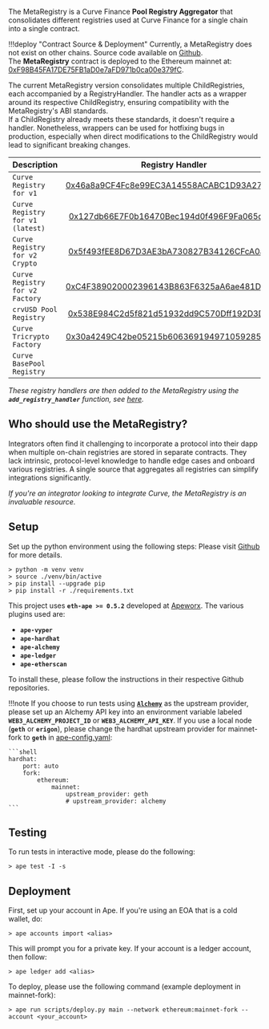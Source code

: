 The MetaRegistry is a Curve Finance **Pool Registry Aggregator** that consolidates different registries used at Curve Finance for a single chain into a single contract.

!!!deploy "Contract Source & Deployment"
    Currently, a MetaRegistry does not exist on other chains. Source code available on [Github](https://github.com/curvefi/metaregistry/blob/main/contracts/mainnet/MetaRegistry.vy).  
    The **MetaRegistry** contract is deployed to the Ethereum mainnet at: [0xF98B45FA17DE75FB1aD0e7aFD971b0ca00e379fC](https://etherscan.io/address/0xF98B45FA17DE75FB1aD0e7aFD971b0ca00e379fC#code).

The current MetaRegistry version consolidates multiple ChildRegistries, each accompanied by a RegistryHandler. The handler acts as a wrapper around its respective ChildRegistry, ensuring compatibility with the MetaRegistry's ABI standards.  
If a ChildRegistry already meets these standards, it doesn't require a handler. Nonetheless, wrappers can be used for hotfixing bugs in production, especially when direct modifications to the ChildRegistry would lead to significant breaking changes.


| Description | Registry Handler | Base Registry | 
| --------- | :--------------: | :-----------: |
| `Curve Registry for v1` | [0x46a8a9CF4Fc8e99EC3A14558ACABC1D93A27de68](https://etherscan.io/address/0x46a8a9CF4Fc8e99EC3A14558ACABC1D93A27de68#code) | [0x90E00ACe148ca3b23Ac1bC8C240C2a7Dd9c2d7f5](https://etherscan.io/address/0x90E00ACe148ca3b23Ac1bC8C240C2a7Dd9c2d7f5#code) |
| `Curve Registry for v1 (latest)` | [0x127db66E7F0b16470Bec194d0f496F9Fa065d0A9](https://etherscan.io/address/0x127db66E7F0b16470Bec194d0f496F9Fa065d0A9#code) | [0xB9fC157394Af804a3578134A6585C0dc9cc990d4](https://etherscan.io/address/0xB9fC157394Af804a3578134A6585C0dc9cc990d4#code) |
| `Curve Registry for v2 Crypto` | [0x5f493fEE8D67D3AE3bA730827B34126CFcA0ae94](https://etherscan.io/address/0x5f493fEE8D67D3AE3bA730827B34126CFcA0ae94#code) | [0x9a32aF1A11D9c937aEa61A3790C2983257eA8Bc0](https://etherscan.io/address/0x9a32aF1A11D9c937aEa61A3790C2983257eA8Bc0#code) |
| `Curve Registry for v2 Factory` | [0xC4F389020002396143B863F6325aA6ae481D19CE](https://etherscan.io/address/0xC4F389020002396143B863F6325aA6ae481D19CE#code) |  [0xF18056Bbd320E96A48e3Fbf8bC061322531aac99](https://etherscan.io/address/0xF18056Bbd320E96A48e3Fbf8bC061322531aac99#code) |
| `crvUSD Pool Registry ` | [0x538E984C2d5f821d51932dd9C570Dff192D3DF2D](https://etherscan.io/address/0x538E984C2d5f821d51932dd9C570Dff192D3DF2D#code) |  [0x4F8846Ae9380B90d2E71D5e3D042dff3E7ebb40d](https://etherscan.io/address/0x4F8846Ae9380B90d2E71D5e3D042dff3E7ebb40d#code) |
| `Curve Tricrypto Factory` | [0x30a4249C42be05215b6063691949710592859697](https://etherscan.io/address/0x30a4249C42be05215b6063691949710592859697#code) | [0x0c0e5f2fF0ff18a3be9b835635039256dC4B4963](https://etherscan.io/address/0x0c0e5f2fF0ff18a3be9b835635039256dC4B4963#code) |
| `Curve BasePool Registry` |  | [0xDE3eAD9B2145bBA2EB74007e58ED07308716B725](https://etherscan.io/address/0xDE3eAD9B2145bBA2EB74007e58ED07308716B725#code) |

*These registry handlers are then added to the MetaRegistry using the **`add_registry_handler`** function, see [here](../registry/admin-controls.md#add_registry_handler).*


## **Who should use the MetaRegistry?**

Integrators often find it challenging to incorporate a protocol into their dapp when multiple on-chain registries are stored in separate contracts. They lack intrinsic, protocol-level knowledge to handle edge cases and onboard various registries. A single source that aggregates all registries can simplify integrations significantly.  

*If you're an integrator looking to integrate Curve, the MetaRegistry is an invaluable resource.*


## **Setup**
Set up the python environment using the following steps: Please visit [Github](https://github.com/curvefi/metaregistry) for more details.

```shell
> python -m venv venv
> source ./venv/bin/active
> pip install --upgrade pip
> pip install -r ./requirements.txt
```

This project uses **`eth-ape >= 0.5.2`** developed at [Apeworx](https://apeworx.io/). The various plugins used are:

- **`ape-vyper`**  
- **`ape-hardhat`**  
- **`ape-alchemy`**  
- **`ape-ledger`**  
- **`ape-etherscan`**  

To install these, please follow the instructions in their respective Github repositories.

!!!note
    If you choose to run tests using [**`Alchemy`**](https://www.alchemy.com/) as the upstream provider, please set up an Alchemy API key into an environment variable labeled **`WEB3_ALCHEMY_PROJECT_ID`** or **`WEB3_ALCHEMY_API_KEY`**. If you use a local node (**`geth`** or **`erigon`**), please change the hardhat upstream provider for mainnet-fork to **`geth`** in [ape-config.yaml](https://github.com/curvefi/metaregistry/blob/main/ape-config.yaml):

    ```shell
    hardhat:
        port: auto
        fork:
            ethereum:
                mainnet:
                    upstream_provider: geth
                    # upstream_provider: alchemy
    ```

## **Testing**

To run tests in interactive mode, please do the following:  

```shell
> ape test -I -s
```

## **Deployment**

First, set up your account in Ape. If you're using an EOA that is a cold wallet, do:

```shell
> ape accounts import <alias>
```

This will prompt you for a private key. If your account is a ledger account, then follow:

```shell
> ape ledger add <alias>
```

To deploy, please use the following command (example deployment in mainnet-fork):

```shell
> ape run scripts/deploy.py main --network ethereum:mainnet-fork --account <your_account>
```
